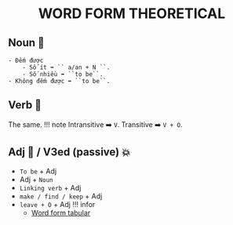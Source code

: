 # <h1 style="text-align: center;">WORD FORM THEORETICAL</h1>
## Noun 🧒
    - Đếm được
        - Số ít ➡️ `` a/an + N ``.
        - Số nhiều ➡️ ``to be``.
    - Không đếm được ➡️ ``to be``.
## Verb 🏃
The same.
!!! note
    Intransitive ➡️ ``V``. Transitive ➡️ ``V + O``.
## Adj 🥀 / V3ed (passive) 💥
- ``To be`` + Adj
- Adj + ``Noun``
- ``Linking verb`` + Adj
- ``make / find / keep`` + Adj
- ``leave + O`` + Adj
!!! infor
    - [Word form tabular](wordformlist.md)